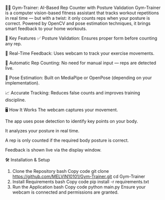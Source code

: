 🏋️‍♂️ Gym-Trainer: AI-Based Rep Counter with Posture Validation
Gym-Trainer is a computer vision-based fitness assistant that tracks workout repetitions in real time — but with a twist: it only counts reps when your posture is correct.
Powered by OpenCV and pose estimation techniques, it brings smart feedback to your home workouts.

📌 Key Features
✅ Posture Validation: Ensures proper form before counting any rep.

🔄 Real-Time Feedback: Uses webcam to track your exercise movements.

🔢 Automatic Rep Counting: No need for manual input — reps are detected live.

🧠 Pose Estimation: Built on MediaPipe or OpenPose (depending on your implementation).

📈 Accurate Tracking: Reduces false counts and improves training discipline.

🖥️ How It Works
The webcam captures your movement.

The app uses pose detection to identify key points on your body.

It analyzes your posture in real time.

A rep is only counted if the required body posture is correct.

Feedback is shown live via the display window.

🛠️ Installation & Setup
1. Clone the Repository
bash
Copy code
git clone https://github.com/MELVIN10101/Gym-Trainer.git
cd Gym-Trainer
2. Install Requirements
bash
Copy code
pip install -r requirements.txt
3. Run the Application
bash
Copy code
python main.py
Ensure your webcam is connected and permissions are granted.

